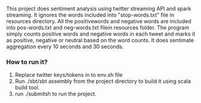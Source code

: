 This project does sentiment analysis using twitter streaming API and spark streaming.
It ignores the words included into "stop-words.txt" file in resources directory. All the positivewords and negative words are included into pos-words.txt and neg-words.txt filein resources folder. The program simply counts positive words and negative words in each tweet and marks it as positive, negative or neutral based on the word counts. It does sentimate aggregation every 10 seconds and 30 seconds.


### How to run it?

1. Replace twitter keys/tokens in to env.sh file
2. Run ./sbt/sbt assembly from the project directory to build it using scala build tool.
3. run ./submitsh to run the project.


